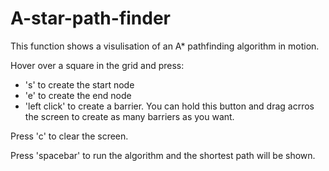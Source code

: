 # A-star-path-finder
This function shows a visulisation of an A* pathfinding algorithm in motion.

Hover over a square in the grid and press:

  - 's' to create the start node
  - 'e' to create the end node
  - 'left click' to create a barrier. You can hold this button and drag acrros the screen to create as many barriers as you want.

Press 'c' to clear the screen.

Press 'spacebar' to run the algorithm and the shortest path will be shown.
